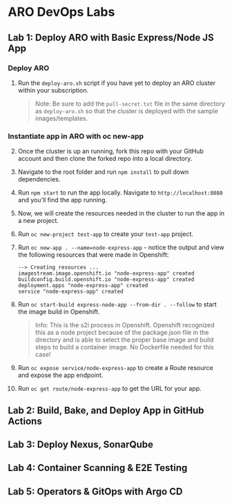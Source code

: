 # ARO DevOps Labs

## Lab 1: Deploy ARO with Basic Express/Node JS App

### Deploy ARO

1. Run the `deploy-aro.sh` script if you have yet to deploy an ARO cluster within your subscription.

    >Note: Be sure to add the `pull-secret.txt` file in the same directory as `deploy-aro.sh` so that the cluster is deployed with the sample images/templates.

### Instantiate app in ARO with oc new-app

2. Once the cluster is up an running, fork this repo with your GitHub account and then clone the forked repo into a local directory.

3. Navigate to the root folder and run `npm install` to pull down dependencies.

4. Run `npm start` to run the app locally. Navigate to `http://localhost:8080` and you'll find the app running.

5. Now, we will create the resources needed in the cluster to run the app in a new project.

6. Run `oc new-project test-app` to create your `test-app` project.

7. Run `oc new-app . --name=node-express-app` - notice the output and view the following resources that were made in Openshift:

    ```
    --> Creating resources ...
    imagestream.image.openshift.io "node-express-app" created
    buildconfig.build.openshift.io "node-express-app" created
    deployment.apps "node-express-app" created
    service "node-express-app" created
    ```

8. Run `oc start-build express-node-app --from-dir . --follow` to start the image build in Openshift.

    >Info: This is the s2i process in Openshift. Openshift recognized this as a node project because of the package.json file in the directory and is able to select the proper base image and build steps to build a container image. No Dockerfile needed for this case!

9. Run `oc expose service/node-express-app` to create a Route resource and expose the app endpoint.

10. Run `oc get route/node-express-app` to get the URL for your app.

## Lab 2: Build, Bake, and Deploy App in GitHub Actions

## Lab 3: Deploy Nexus, SonarQube

## Lab 4: Container Scanning & E2E Testing

## Lab 5: Operators & GitOps with Argo CD
